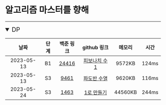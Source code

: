 # 알고리즘 마스터를 향해

---

<details open>
<summary style="font-size: 20px">DP</summary>
<div markdown="1">

|     날짜     | 단계  |                    백준 링크                     |                                                                                        github 링크                                                                                         |  메모리   | 시간  |
|:----------:|:---:|:--------------------------------------------:|:----------------------------------------------------------------------------------------------------------------------------------------------------------------------------------------:|:------:|:---:|
| 2023-05-13 | B1  | [24416](https://www.acmicpc.net/problem/24416) | [피보나치 수 1](https://github.com/gyur1kim/BOJ/blob/master/DP/24416_%EC%95%8C%EA%B3%A0%EB%A6%AC%EC%A6%98%20%EC%88%98%EC%97%85%20-%20%ED%94%BC%EB%B3%B4%EB%82%98%EC%B9%98%20%EC%88%98%201.js) | 9572KB |124ms |
|2023-05-13|S3|[9461](https://www.acmicpc.net/problem/9461)|[파도반 수열](https://github.com/gyur1kim/BOJ/blob/14a33be2e475b758869b32a2bca88dece509d139/DP/9461_%ED%8C%8C%EB%8F%84%EB%B0%98%20%EC%88%98%EC%97%B4.js)| 9620KB|116ms|
|2023-05-24|S3|[1463](https://www.acmicpc.net/problem/1463)|[1로 만들기](https://github.com/gyur1kim/BOJ/blob/master/DP/1463_1%EB%A1%9C%20%EB%A7%8C%EB%93%A4%EA%B8%B0.js)|44560KB|244ms|

</div>
</details>
